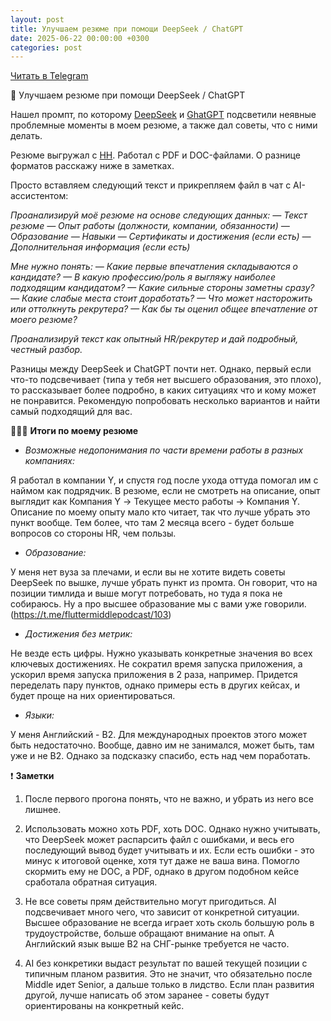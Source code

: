```yaml
---
layout: post
title: Улучшаем резюме при помощи DeepSeek / ChatGPT
date: 2025-06-22 00:00:00 +0300
categories: post
---
```


[Читать в Telegram](https://t.me/fluttermiddlepodcast/441)

📱 Улучшаем резюме при помощи DeepSeek / ChatGPT

Нашел промпт, по которому [DeepSeek](https://chat.deepseek.com/) и [GhatGPT](https://chatgpt.com/) подсветили неявные
проблемные моменты в моем резюме, а также дал советы, что с ними делать.

Резюме выгружал с [HH](https://hh.ru/). Работал с PDF и DOC-файлами. О разнице форматов расскажу ниже в заметках.

Просто вставляем следующий текст и прикрепляем файл в чат с AI-ассистентом:

<em>Проанализируй моё резюме на основе следующих данных:
— Текст резюме
— Опыт работы (должности, компании, обязанности)
— Образование
— Навыки
— Сертификаты и достижения (если есть)
— Дополнительная информация (если есть)

Мне нужно понять:
— Какие первые впечатления складываются о кандидате?
— В какую профессию/роль я выгляжу наиболее подходящим кандидатом?
— Какие сильные стороны заметны сразу?
— Какие слабые места стоит доработать?
— Что может насторожить или оттолкнуть рекрутера?
— Как бы ты оценил общее впечатление от моего резюме?

Проанализируй текст как опытный HR/рекрутер и дай подробный, честный разбор.</em>

Разницы между DeepSeek и ChatGPT почти нет. Однако, первый если что-то подсвечивает (типа у тебя нет высшего
образования, это плохо), то рассказывает более подробно, в каких ситуациях что и кому может не понравится. Рекомендую
попробовать несколько вариантов и найти самый подходящий для вас.

👨🏻‍💻 **Итоги по моему резюме**

- *Возможные недопонимания по части времени работы в разных компаниях:*

Я работал в компании Y, и спустя год после ухода оттуда помогал им с наймом как подрядчик. В резюме, если не смотреть на
описание, опыт выглядит как Компания Y -> Текущее место работы -> Компания Y. Описание по моему опыту мало кто читает,
так что лучше убрать это пункт вообще. Тем более, что там 2 месяца всего - будет больше вопросов со стороны HR, чем
пользы.

- *Образование:*

У меня нет вуза за плечами, и если вы не хотите видеть советы DeepSeek по вышке, лучше убрать пункт из промта. Он
говорит, что на позиции тимлида и выше могут потребовать, но туда я пока не собираюсь. Ну а про высшее образование мы с
вами уже говорили. (https://t.me/fluttermiddlepodcast/103)

- *Достижения без метрик:*

Не везде есть цифры. Нужно указывать конкретные значения во всех ключевых достижениях. Не сократил время запуска
приложения, а ускорил время запуска приложения в 2 раза, например. Придется переделать пару пунктов, однако примеры есть
в других кейсах, и будет проще на них ориентироваться.

- *Языки:*

У меня Английский - B2. Для международных проектов этого может быть недостаточно. Вообще, давно им не занимался, может
быть, там уже и не B2. Однако за подсказку спасибо, есть над чем поработать.

❗️ **Заметки**

1. После первого прогона понять, что не важно, и убрать из него все лишнее.

2. Использовать можно хоть PDF, хоть DOC. Однако нужно учитывать, что DeepSeek может распарсить файл с ошибками, и весь
   его последующий вывод будет учитывать и их. Если есть ошибки - это минус к итоговой оценке, хотя тут даже не ваша
   вина. Помогло скормить ему не DOC, а PDF, однако в другом подобном кейсе сработала обратная ситуация.

3. Не все советы прям действительно могут пригодиться. AI подсвечивает много чего, что зависит от конкретной ситуации.
   Высшее образование не всегда играет хоть сколь большую роль в трудоустройстве, больше обращают внимание на опыт. А
   Английский язык выше B2 на СНГ-рынке требуется не часто.

4. AI без конкретики выдаст результат по вашей текущей позиции с типичным планом развития. Это не значит, что
   обязательно после Middle идет Senior, а дальше только в лидство. Если план развития другой, лучше написать об этом
   заранее - советы будут ориентированы на конкретный кейс.
